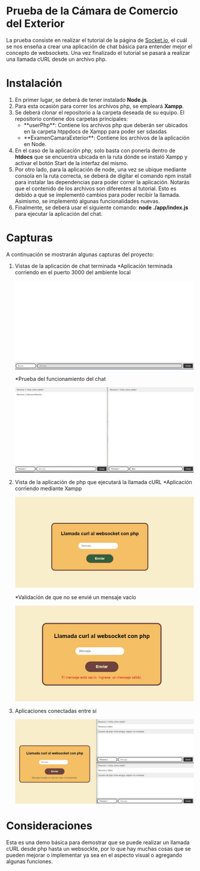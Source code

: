 # Prueba de la Cámara de Comercio del Exterior
La prueba consiste en realizar el tutorial de la página de [Socket.io](https://socket.io/get-started/chat), el cuál se nos enseña a crear una aplicación de chat básica para entender mejor el concepto de websockets. Una vez finalizado el tutorial se pasará a realizar una llamada cURL desde un archivo php.


# Instalación
1. En primer lugar, se deberá de tener instalado **Node.js**.
2. Para esta ocasión para correr los archivos php, se empleará **Xampp**.
3. Se deberá clonar el repositorio a la carpeta deseada de su equipo. El repositorio contiene dos carpetas principales:
   <ul>
      <li>**userPhp**: Contiene los archivos php que deberán ser ubicados en la carpeta htppdocs de Xampp para poder ser sdasdas</li>
      <li>**ExamenCamaraExterior**: Contiene los archivos de la aplicación en Node.</li>
   </ul> 
5. En el caso de la aplicación php, solo basta con ponerla dentro de **htdocs** que se encuentra ubicada en la ruta dónde se instaló Xampp y activar el botón Start de la interfaz del mismo.
6. Por otro lado, para la aplicación de node, una vez se ubique mediante consola en la ruta correcta, se deberá de digitar el comando npm install para instalar las dependencias para poder correr la aplicación. Notarás que el contenido de los archivos son diferentes al tutorial. Esto es debido a qué se implementó cambios para poder recibir la llamada. Asimismo, se implementó algunas funcionalidades nuevas.
7. Finalmente, se deberá usar el siguiente comando: **node ./app/index.js** para ejecutar la aplicación del chat.


# Capturas
A continuación se mostrarán algunas capturas del proyecto:

1. Vistas de la aplicación de chat terminada
   *Aplicación terminada corriendo en el puerto 3000 del ambiente local
   
   <p align="center">
     <img src="screenshots/vistaChat.JPG" alt="Vista del chat">
   </p>


   *Prueba del funcionamiento del chat
   
   <p align="center">
     <img src="screenshots/vistaChatConDialogo.JPG" alt="Vista del chat con dialogo">
   </p>

2. Vista de la aplicación de php que ejecutará la llamada cURL
   *Aplicación corriendo mediante Xampp
   
   <p align="center">
     <img src="screenshots/vistaFormularioPhp.JPG" alt="Vista de la app de php">
   </p>

   *Validación de que no se envié un mensaje vacío
   
   <p align="center">
     <img src="screenshots/vistaFormularioPhpDatosVacios.JPG" alt="Vista de la app de php">
   </p>

3. Aplicaciones conectadas entre sí
  
   <p align="center">
     <img src="screenshots/llamadaCurlExitosa.JPG" alt="Vista app funcionando">
   </p>


# Consideraciones
Esta es una demo básica para demostrar que se puede realizar un llamada cURL desde php hasta un websockte, por lo que hay muchas cosas que se pueden mejorar o implementar ya sea en el aspecto visual o agregando algunas funciones.
